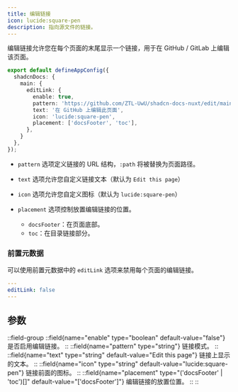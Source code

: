 ```yaml
---
title: 编辑链接
icon: lucide:square-pen
description: 指向源文件的链接。
---
```


编辑链接允许您在每个页面的末尾显示一个链接，用于在 GitHub / GitLab 上编辑该页面。

```ts [app.config.ts]
export default defineAppConfig({
  shadcnDocs: {
    main: {
      editLink: {
        enable: true,
        pattern: 'https://github.com/ZTL-UwU/shadcn-docs-nuxt/edit/main/content/:path',
        text: '在 GitHub 上编辑此页面',
        icon: 'lucide:square-pen',
        placement: ['docsFooter', 'toc'],
      },
    }
  },
});
```

- `pattern` 选项定义链接的 URL 结构，`:path` 将被替换为页面路径。

- `text` 选项允许您自定义链接文本（默认为 `Edit this page`）

- `icon` 选项允许您自定义图标（默认为 `lucide:square-pen`）

- `placement` 选项控制放置编辑链接的位置。
  - `docsFooter`：在页面底部。
  - `toc`：在目录链接部分。

### 前置元数据

可以使用前置元数据中的 `editLink` 选项来禁用每个页面的编辑链接。

```yaml
---
editLink: false
---
```

## 参数

::field-group
  ::field{name="enable" type="boolean" default-value="false"}
  是否启用编辑链接。
  ::
  ::field{name="pattern" type="string"}
  链接模式。
  ::
  ::field{name="text" type="string" default-value="Edit this page"}
  链接上显示的文本。
  ::
  ::field{name="icon" type="string" default-value="lucide:square-pen"}
  链接前面的图标。
  ::
  ::field{name="placement" type="('docsFooter' | 'toc')[]" default-value="['docsFooter']"}
  编辑链接的放置位置。
  ::
:: 